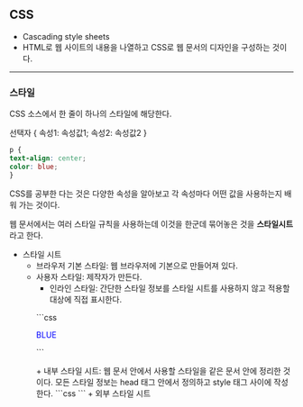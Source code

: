 ## CSS
* Cascading style sheets
* HTML로 웹 사이트의 내용을 나열하고 CSS로 웹 문서의 디자인을 구성하는 것이다.
---
### 스타일
CSS 소스에서 한 줄이 하나의 스타일에 해당한다.
   
선택자 { 속성1: 속성값1; 속성2: 속성값2 }
```css
p {
text-align: center;
color: blue;
}
```
CSS를 공부한 다는 것은 다양한 속성을 알아보고 각 속성마다 어떤 값을 사용하는지 배워 가는 것이다.
   
웹 문서에서는 여러 스타일 규칙을 사용하는데 이것을 한군데 묶어놓은 것을 <b>스타일시트</b>라고 한다.
* 스타일 시트
   - 브라우저 기본 스타일: 웹 브라우저에 기본으로 만들어져 있다.
   - 사용자 스타일: 제작자가 만든다.
      + 인라인 스타일: 간단한 스타일 정보를 스타일 시트를 사용하지 않고 적용할 대상에 직접 표시한다.
      <p>```css
      <p style="color: blue;">BLUE</p>
      ```</p>
      + 내부 스타일 시트: 웹 문서 안에서 사용할 스타일을 같은 문서 안에 정리한 것이다. 모든 스타일 정보는 head 태그 안에서 정의하고 style 태그 사이에 작성한다.
      ```css
      <head>
        <meta charset="UTF-8">
        <title></title>
        <style>
          hi {
            padding: 10px;
            background-color: #222;
            color: fff;
          }
        </style>
      </head>
      ```
      + 외부 스타일 시트
   
